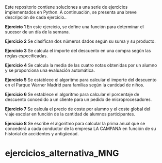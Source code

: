 Este repositorio contiene soluciones a una serie de ejercicios implementados en Python. A continuación, se presenta una breve descripción de cada ejercicio..


**Ejercicio 1** En este ejercicio, se define una función para determinar el sucesor de un día de la semana.


**Ejercicio 2** Se clasifican dos números dados según su suma y su producto.


**Ejercicio 3** Se calcula el importe del descuento en una compra según las reglas especificadas.


**Ejercicio 4** Se calcula la media de las cuatro notas obtenidas por un alumno y se proporciona una evaluación automática.


**Ejercicio 5** Se establece el algoritmo para calcular el importe del descuento en el Parque Warner Madrid para familias según la cantidad de niños.


**Ejercicio 6** Se establece el algoritmo para calcular el porcentaje de descuento concedido a un cliente para un pedido de microprocesadores.


**Ejercicio 7** Se calcula el precio de coste por alumno y el coste global del viaje escolar en función de la cantidad de alumnos participantes.


**Ejercicio 8** Se escribe el algoritmo para calcular la prima anual que se concederá a cada conductor de la empresa LA CAMPANA en función de su historial de accidentes y antigüedad.
# ejercicios_alternativa_MNG
